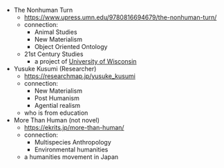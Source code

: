 - The Nonhuman Turn
	- https://www.upress.umn.edu/9780816694679/the-nonhuman-turn/
	- connection: 
		- Animal Studies
		- New Materialism
		- Object Oriented Ontology
	- 21st Century Studies
		- a project of [University of Wisconsin](https://en.wikipedia.org/wiki/University_of_Wisconsin)
- Yusuke Kusumi (Researcher)
	- https://researchmap.jp/yusuke_kusumi
	- connection: 
		- New Materialism
		- Post Humanism
		- Agential realism
	- who is from education
- More Than Human (not novel)
	- https://ekrits.jp/more-than-human/
	- connection:
		- Multispecies Anthropology
		- Environmental humanities
	- a humanities movement in Japan